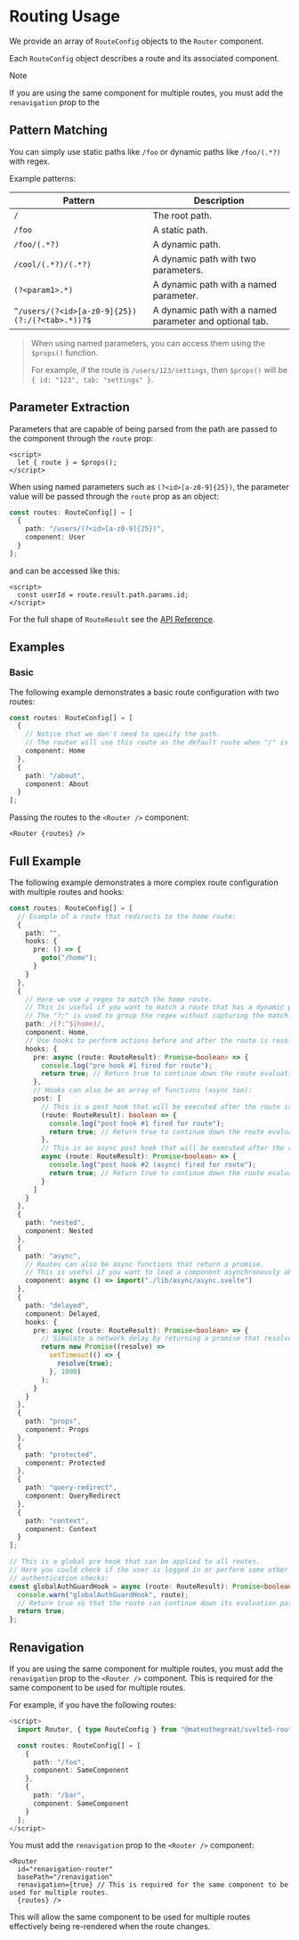 # Routing Usage

We provide an array of `RouteConfig` objects to the `Router` component.

Each `RouteConfig` object describes a route and its associated component.

> [!NOTE]
> If you are using the same component for multiple routes, you must add the `renavigation` prop to the

## Pattern Matching

You can simply use static paths like `/foo` or dynamic paths like `/foo/(.*?)` with regex.

Example patterns:

| Pattern                                        | Description                                             |
| ---------------------------------------------- | ------------------------------------------------------- |
| `/`                                            | The root path.                                          |
| `/foo`                                         | A static path.                                          |
| `/foo/(.*?)`                                   | A dynamic path.                                         |
| `/cool/(.*?)/(.*?)`                            | A dynamic path with two parameters.                     |
| `(?<param1>.*)`                                | A dynamic path with a named parameter.                  |
| `^/users/(?<id>[a-z0-9]{25})(?:/(?<tab>.*))?$` | A dynamic path with a named parameter and optional tab. |

> When using named parameters, you can access them using the `$props()` function.
>
> For example, if the route is `/users/123/settings`, then `$props()` will be `{ id: "123", tab: "settings" }`.

## Parameter Extraction

Parameters that are capable of being parsed from the path are passed to the component through the `route` prop:

```svelte
<script>
  let { route } = $props();
</script>
```

When using named parameters such as `(?<id>[a-z0-9]{25})`, the parameter value will be passed through the `route` prop as an object:

```ts
const routes: RouteConfig[] = [
  {
    path: "/users/(?<id>[a-z0-9]{25})",
    component: User
  }
];
```

and can be accessed like this:

```svelte
<script>
  const userId = route.result.path.params.id;
</script>
```

For the full shape of `RouteResult` see the [API Reference](https://github.com/mateothegreat/svelte5-router/blob/main/src/lib/route.svelte.ts#L24).

## Examples

### Basic

The following example demonstrates a basic route configuration with two routes:

```ts
const routes: RouteConfig[] = [
  {
    // Notice that we don't need to specify the path.
    // The router will use this route as the default route when "/" is visited.
    component: Home
  },
  {
    path: "/about",
    component: About
  }
];
```

Passing the routes to the `<Router />` component:

```svelte
<Router {routes} />
```

## Full Example

The following example demonstrates a more complex route configuration with multiple routes and hooks:

```ts
const routes: RouteConfig[] = [
  // Example of a route that redirects to the home route:
  {
    path: "",
    hooks: {
      pre: () => {
        goto("/home");
      }
    }
  },
  {
    // Here we use a regex to match the home route.
    // This is useful if you want to match a route that has a dynamic path.
    // The "?:" is used to group the regex without capturing the match:
    path: /(?:^$|home)/,
    component: Home,
    // Use hooks to perform actions before and after the route is resolved:
    hooks: {
      pre: async (route: RouteResult): Promise<boolean> => {
        console.log("pre hook #1 fired for route");
        return true; // Return true to continue down the route evaluation path.
      },
      // Hooks can also be an array of functions (async too):
      post: [
        // This is a post hook that will be executed after the route is resolved:
        (route: RouteResult): boolean => {
          console.log("post hook #1 fired for route");
          return true; // Return true to continue down the route evaluation path.
        },
        // This is an async post hook that will be executed after the route is resolved:
        async (route: RouteResult): Promise<boolean> => {
          console.log("post hook #2 (async) fired for route");
          return true; // Return true to continue down the route evaluation path.
        }
      ]
    }
  },
  {
    path: "nested",
    component: Nested
  },
  {
    path: "async",
    // Routes can also be async functions that return a promise.
    // This is useful if you want to load a component asynchronously aka "lazy loading":
    component: async () => import("./lib/async/async.svelte")
  },
  {
    path: "delayed",
    component: Delayed,
    hooks: {
      pre: async (route: RouteResult): Promise<boolean> => {
        // Simulate a network delay by returning a promise that resolves after a second:
        return new Promise((resolve) =>
          setTimeout(() => {
            resolve(true);
          }, 1000)
        );
      }
    }
  },
  {
    path: "props",
    component: Props
  },
  {
    path: "protected",
    component: Protected
  },
  {
    path: "query-redirect",
    component: QueryRedirect
  },
  {
    path: "context",
    component: Context
  }
];

// This is a global pre hook that can be applied to all routes.
// Here you could check if the user is logged in or perform some other
// authentication checks:
const globalAuthGuardHook = async (route: RouteResult): Promise<boolean> => {
  console.warn("globalAuthGuardHook", route);
  // Return true so that the route can continue down its evaluation path.
  return true;
};
```

## Renavigation

If you are using the same component for multiple routes, you must add the `renavigation` prop to the `<Router />` component. This is required for the same component to be used for multiple routes.

For example, if you have the following routes:

```typescript
<script>
  import Router, { type RouteConfig } from "@mateothegreat/svelte5-router/router.svelte";

  const routes: RouteConfig[] = [
    {
      path: "/foo",
      component: SameComponent
    },
    {
      path: "/bar",
      component: SameComponent
    }
  ];
</script>
```

You must add the `renavigation` prop to the `<Router />` component:

```svelte
<Router
  id="renavigation-router"
  basePath="/renavigation"
  renavigation={true} // This is required for the same component to be used for multiple routes.
  {routes} />
```

This will allow the same component to be used for multiple routes effectively being re-rendered when the route changes.
